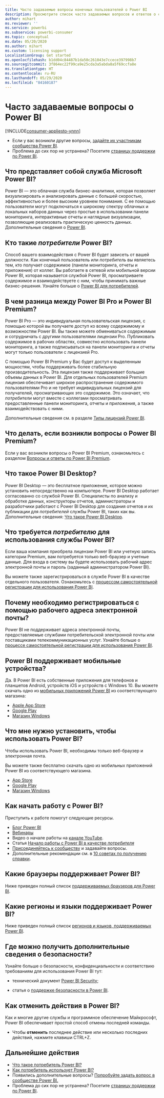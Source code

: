 ```yaml
---
title: Часто задаваемые вопросы конечных пользователей о Power BI
description: Просмотрите список часто задаваемых вопросов и ответов о службе Power BI и мобильных приложениях Power BI.
author: mihart
ms.reviewer: ''
ms.service: powerbi
ms.subservice: powerbi-consumer
ms.topic: conceptual
ms.date: 05/20/2020
ms.author: mihart
ms.custom: licensing support
LocalizationGroup: Get started
ms.openlocfilehash: b1dd04c84487b1da50c261043e7ccece397998b7
ms.sourcegitcommit: 3f864ec22f99ca9e25cda3a5abda8a5f69ccfa8e
ms.translationtype: HT
ms.contentlocale: ru-RU
ms.lasthandoff: 05/29/2020
ms.locfileid: "84160187"
---
```

# <a name="frequently-asked-questions-about-power-bi"></a>Часто задаваемые вопросы о Power BI

[!INCLUDE[consumer-appliesto-ynnn](../includes/consumer-appliesto-ynnn.md)]

* Если у вас возникли другие вопросы, [задайте их участникам сообщества Power BI](https://community.powerbi.com/).
* Проблема до сих пор не устранена? Посетите [страницу поддержки по Power BI](https://powerbi.microsoft.com/support/).

## <a name="what-is-the-microsoft-power-bi-service"></a>Что представляет собой служба Microsoft Power BI?

Power BI — это облачная служба бизнес-аналитики, которая позволяет визуализировать и анализировать данные с большей скоростью, эффективностью и более высоким уровнем понимания. С ее помощью пользователи могут подключаться к широкому спектру облачных и локальных наборов данных через простые в использовании панели мониторинга, интерактивные отчеты и наглядные визуализации, позволяющие реализовать практическую ценность данных. Дополнительные сведения о [Power BI](../fundamentals/power-bi-overview.md).

## <a name="what-is-a-power-bi-consumers"></a>Кто такие *потребители* Power BI?

Способ вашего взаимодействия с Power BI будет зависеть от вашей должности. Как конечный пользователь или *потребитель* вы являетесь тем, кто получает содержимое (панели мониторинга, отчеты и приложения) от коллег. Вы работаете в сетевой или мобильной версии Power BI, которая называется службой Power BI, просматриваете содержимое и взаимодействуете с ним, чтобы принимать важные бизнес-решения.  Узнайте больше о [Power BI для потребителей](index.yml).


## <a name="whats-the-difference-between-power-bi-pro-and-power-bi-premium"></a>В чем разница между Power BI Pro и Power BI Premium?

Power BI Pro — это индивидуальная пользовательская лицензия, с помощью которой вы получаете доступ ко всему содержимому и возможностям Power BI. Вы также можете обмениваться содержимым и сотрудничать с другими пользователями лицензии Pro. Публиковать содержимое в рабочих областях, совместно использовать панели мониторинга, а также подписываться на панели мониторинга и отчеты могут только пользователи с лицензией Pro. 

С помощью Power BI Premium у Вас будет доступ к выделенным мощностям, чтобы поддерживать более стабильную производительность. Эта лицензия также поддерживает большие объемы данных в Power BI. Для отдельных пользователей Premium лицензия обеспечивает широкое распространение содержимого пользователями Pro и не требует индивидуальных лицензий для получателей, просматривающих это содержимое. Это означает, что *потребители* могут вместе с коллегами просматривать предоставленные панели мониторинга, отчеты и приложения, а также взаимодействовать с ними. 

Дополнительные сведения см. в разделе [Типы лицензий Power BI](end-user-license.md).

## <a name="what-if-i-have-questions-about-power-bi-premium"></a>Что делать, если возникли вопросы о Power BI Premium?

Если у вас возникли вопросы о Power BI Premium, ознакомьтесь с разделом [Вопросы и ответы по Power BI Premium](../admin/service-premium-faq.md).

## <a name="what-is-power-bi-desktop"></a>Что такое Power BI Desktop?

Power BI Desktop — это бесплатное приложение, которое можно установить непосредственно на компьютере. Power BI Desktop работает согласованно со службой Power BI.  Специалисты по анализу и обработке данных, конструкторы отчетов, администраторы и разработчики работают с Power BI Desktop для создания отчетов и их публикации для *потребителей* службы Power BI, таких как вы. Дополнительные сведения: [Что такое Power BI Desktop](../fundamentals/desktop-what-is-desktop.md).

## <a name="what-do-i-need-to-use-the-power-bi-service-as-a-consumer"></a>Что требуется *потребителю* для использования службы Power BI?

Если ваша компания приобрела лицензии Power BI или учетную запись категории Premium, вам потребуется только веб-браузер и учетные данные. Для входа в систему вы будете использовать рабочий адрес электронной почты и пароль (заданный администратором Power BI).  

Вы можете также зарегистрироваться в службе Power BI в качестве отдельного пользователя. Ознакомьтесь с [процессом самостоятельной регистрации для использования Power BI](../fundamentals/service-self-service-signup-for-power-bi.md).

## <a name="why-do-i-have-to-sign-up-with-my-work-email"></a>Почему необходимо регистрироваться с помощью рабочего адреса электронной почты?

Power BI не поддерживает адреса электронной почты, предоставляемые службами потребительской электронной почты или поставщиками телекоммуникационных услуг. Узнайте больше о [процессе самостоятельной регистрации для использования Power BI](../fundamentals/service-self-service-signup-for-power-bi.md).

## <a name="does-power-bi-support-mobile-devices"></a>Power BI поддерживает мобильные устройства?

Да. В Power BI есть собственные приложения для телефонов и планшетов Android, устройств iOS и устройств с Windows 10. Вы можете скачать одно из [мобильных приложений Power BI](https://powerbi.microsoft.com/mobile) из соответствующего магазина:  

* [Apple App Store](https://go.microsoft.com/fwlink/?LinkId=526218)
* [Google Play](https://go.microsoft.com/fwlink/?LinkID=544867&clcid=0x409)
* [Магазин Windows](https://go.microsoft.com/fwlink/?LinkId=526478)

## <a name="what-do-i-need-to-install-to-use-power-bi"></a>Что мне нужно установить, чтобы использовать Power BI?

Чтобы использовать Power BI, необходимы только веб-браузер и электронная почта.

Вы можете также бесплатно скачать одно из мобильных приложений Power BI из соответствующего магазина.

* [App Store](https://go.microsoft.com/fwlink/?LinkId=526218)
* [Google Play](https://go.microsoft.com/fwlink/?LinkID=544867&clcid=0x409)
* [Магазин Windows](https://go.microsoft.com/fwlink/?LinkId=526478)

## <a name="where-do-i-get-started-with-power-bi"></a>Как начать работу с Power BI?

Приступить к работе помогут следующие ресурсы.

* [Блог Power BI](https://powerbi.microsoft.com/blog/)
* [Вебинары](../fundamentals/webinars.md)
* Видео о начале работы на [канале YouTube](https://www.youtube.com/user/mspowerbi).
* Статья [Начало работы с Power BI в качестве *потребителя*](index.yml)
* [Присоединяйтесь к сообществу](https://community.powerbi.com/) и задавайте вопросы.
* Дополнительные рекомендации см. в [10 советах по получению справки](../fundamentals/service-tips-for-finding-help.md).

## <a name="what-browsers-does-power-bi-support"></a>Какие браузеры поддерживает Power BI?

Ниже приведен полный список [поддерживаемых браузеров для Power BI](../fundamentals/power-bi-browsers.md).

## <a name="what-regions-and-languages-does-power-bi-support"></a>Какие регионы и языки поддерживает Power BI?

Ниже приведен полный список [регионов и языков, поддерживаемых Power BI](../fundamentals/supported-languages-countries-regions.md).

## <a name="where-can-i-learn-more-about-security"></a>Где можно получить дополнительные сведения о безопасности?

Узнайте больше о безопасности, конфиденциальности и соответствию требованиям для использования Power BI тут:

* технический документ [Power BI Security](https://go.microsoft.com/fwlink/?LinkId=829185);

* статья о [поддержке безопасности в Power BI](../admin/service-admin-power-bi-security.md).

## <a name="how-do-i-undo-in-power-bi"></a>Как отменить действия в Power BI?

Как и многие другие службы и программное обеспечение Майкрософт, Power BI обеспечивает простой способ отмены последней команды.

* Чтобы **отменить** последнее действие или несколько последних действий, нажмите клавиши CTRL+Z.

## <a name="next-steps"></a>Дальнейшие действия

* [Что такое потребитель Power BI?](end-user-consumer.md)
* [Как потребитель использует Power BI?](end-user-reading-view.md)
* Появились дополнительные вопросы? [Попробуйте задать вопрос в сообществе Power BI.](https://community.powerbi.com/)
* Проблема до сих пор не устранена? Посетите [страницу поддержки по Power BI](https://powerbi.microsoft.com/support/).
